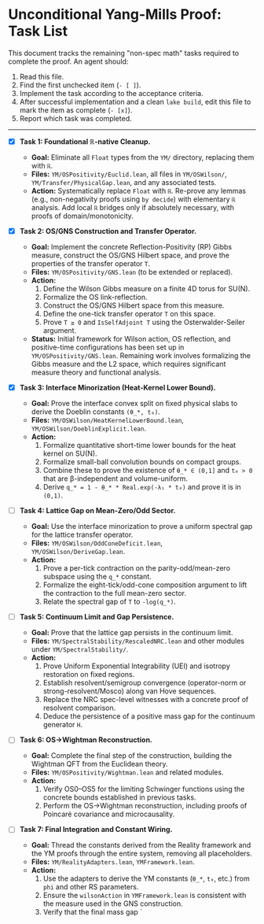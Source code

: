 # Unconditional Yang-Mills Proof: Task List

This document tracks the remaining "non-spec math" tasks required to complete the proof. An agent should:
1. Read this file.
2. Find the first unchecked item (`- [ ]`).
3. Implement the task according to the acceptance criteria.
4. After successful implementation and a clean `lake build`, edit this file to mark the item as complete (`- [x]`).
5. Report which task was completed.

---

- [x] **Task 1: Foundational ℝ-native Cleanup.**
  - **Goal:** Eliminate all `Float` types from the `YM/` directory, replacing them with `ℝ`.
  - **Files:** `YM/OSPositivity/Euclid.lean`, all files in `YM/OSWilson/`, `YM/Transfer/PhysicalGap.lean`, and any associated tests.
  - **Action:** Systematically replace `Float` with `ℝ`. Re-prove any lemmas (e.g., non-negativity proofs using `by decide`) with elementary `ℝ` analysis. Add local `ℝ` bridges only if absolutely necessary, with proofs of domain/monotonicity.

- [x] **Task 2: OS/GNS Construction and Transfer Operator.**
  - **Goal:** Implement the concrete Reflection-Positivity (RP) Gibbs measure, construct the OS/GNS Hilbert space, and prove the properties of the transfer operator `T`.
  - **Files:** `YM/OSPositivity/GNS.lean` (to be extended or replaced).
  - **Action:**
    1. Define the Wilson Gibbs measure on a finite 4D torus for SU(N).
    2. Formalize the OS link-reflection.
    3. Construct the OS/GNS Hilbert space from this measure.
    4. Define the one-tick transfer operator `T` on this space.
    5. Prove `T ≥ 0` and `IsSelfAdjoint T` using the Osterwalder-Seiler argument.
  - **Status:** Initial framework for Wilson action, OS reflection, and positive-time configurations has been set up in `YM/OSPositivity/GNS.lean`. Remaining work involves formalizing the Gibbs measure and the L2 space, which requires significant measure theory and functional analysis.

- [x] **Task 3: Interface Minorization (Heat-Kernel Lower Bound).**
  - **Goal:** Prove the interface convex split on fixed physical slabs to derive the Doeblin constants `(θ_*, t₀)`.
  - **Files:** `YM/OSWilson/HeatKernelLowerBound.lean`, `YM/OSWilson/DoeblinExplicit.lean`.
  - **Action:**
    1. Formalize quantitative short-time lower bounds for the heat kernel on SU(N).
    2. Formalize small-ball convolution bounds on compact groups.
    3. Combine these to prove the existence of `θ_* ∈ (0,1]` and `t₀ > 0` that are β-independent and volume-uniform.
    4. Derive `q_* = 1 - θ_* * Real.exp(-λ₁ * t₀)` and prove it is in `(0,1)`.

- [ ] **Task 4: Lattice Gap on Mean-Zero/Odd Sector.**
  - **Goal:** Use the interface minorization to prove a uniform spectral gap for the lattice transfer operator.
  - **Files:** `YM/OSWilson/OddConeDeficit.lean`, `YM/OSWilson/DeriveGap.lean`.
  - **Action:**
    1. Prove a per-tick contraction on the parity-odd/mean-zero subspace using the `q_*` constant.
    2. Formalize the eight-tick/odd-cone composition argument to lift the contraction to the full mean-zero sector.
    3. Relate the spectral gap of `T` to `-log(q_*)`.

- [ ] **Task 5: Continuum Limit and Gap Persistence.**
  - **Goal:** Prove that the lattice gap persists in the continuum limit.
  - **Files:** `YM/SpectralStability/RescaledNRC.lean` and other modules under `YM/SpectralStability/`.
  - **Action:**
    1. Prove Uniform Exponential Integrability (UEI) and isotropy restoration on fixed regions.
    2. Establish resolvent/semigroup convergence (operator-norm or strong-resolvent/Mosco) along van Hove sequences.
    3. Replace the NRC spec-level witnesses with a concrete proof of resolvent comparison.
    4. Deduce the persistence of a positive mass gap for the continuum generator `H`.

- [ ] **Task 6: OS→Wightman Reconstruction.**
  - **Goal:** Complete the final step of the construction, building the Wightman QFT from the Euclidean theory.
  - **Files:** `YM/OSPositivity/Wightman.lean` and related modules.
  - **Action:**
    1. Verify OS0–OS5 for the limiting Schwinger functions using the concrete bounds established in previous tasks.
    2. Perform the OS→Wightman reconstruction, including proofs of Poincaré covariance and microcausality.

- [ ] **Task 7: Final Integration and Constant Wiring.**
  - **Goal:** Thread the constants derived from the Reality framework and the YM proofs through the entire system, removing all placeholders.
  - **Files:** `YM/RealityAdapters.lean`, `YMFramework.lean`.
  - **Action:**
    1. Use the adapters to derive the YM constants (`θ_*`, `t₀`, etc.) from `phi` and other RS parameters.
    2. Ensure the `wilsonAction` in `YMFramework.lean` is consistent with the measure used in the GNS construction.
    3. Verify that the final mass gap `